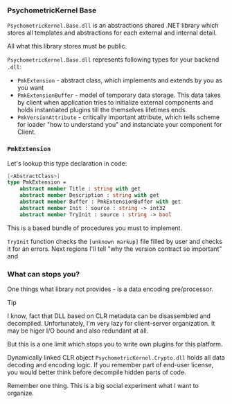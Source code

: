 ﻿### PsychometricKernel Base
`PsychometricKernel.Base.dll` is an abstractions shared .NET library which
stores all templates and abstractions for each external and internal detail.

All what this library stores must be public.

`PsychometricKernel.Base.dll` represents following types for your 
backend `.dll`:
 - `PmkExtension` - abstract class, which implements and extends by you as you want
 - `PmkExtensionBuffer` - model of temporary data storage. This data takes by client when application tries to initialize external components and holds instantiated plugins till the themselves lifetimes ends.
 - `PmkVersionAttribute` - critically important attribute, which tells scheme for loader "how to understand you" and instanciate your component for Client.

### `PmkExtension`

Let's lookup this type declaration in code:

```fsharp
[<AbstractClass>]
type PmkExtension =
    abstract member Title : string with get
    abstract member Description : string with get
    abstract member Buffer : PmkExtensionBuffer with get
    abstract member Init : source : string -> int32
    abstract member TryInit : source : string -> bool
```
This is a based bundle of procedures you must to implement.

`TryInit` function checks the `[unknown markup]` file filled by user
and checks it for an errors. Next regions I'll tell "why the version contract so important"
and 


### What can stops you?

One things what library not provides - is a data encoding pre/processor.

> [!TIP]
> I know, fact that DLL based on CLR metadata can be disassembled and decompiled.
> Unfortunately, I'm very lazy for client-server organization. It may be higer I/O bound
> and also redundant at all. 

But this is a one limit which stops you to write own plugins for this
platform.

Dynamically linked CLR object `PsychometricKernel.Crypto.dll` holds all
data decoding and encoding logic. If you remember part of end-user license, you would better
think before decompile hidden parts of code.

Remember one thing. This is a big social experiment what I want to organize.
